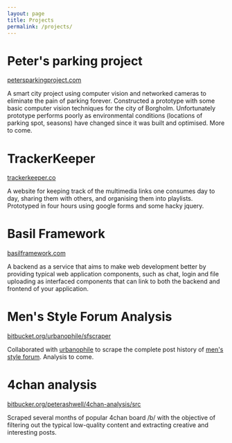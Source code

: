 ```yaml
---
layout: page
title: Projects
permalink: /projects/
---
```


<h1>Peter's parking project</h1>
<a href="petersparkingproject.com">petersparkingproject.com</a>
<p>A smart city project using computer vision and networked cameras to eliminate the pain of parking forever. Constructed a prototype with some basic computer vision techniques for the city of Borgholm. Unfortunately prototype performs poorly as environmental conditions (locations of parking spot, seasons) have changed since it was built and optimised. More to come.</p>

<h1>TrackerKeeper</h1>
<a href="http://trackerkeeper.co">trackerkeeper.co</a>
<p>A website for keeping track of the multimedia links one consumes day to day, sharing them with others, and organising them into playlists. Prototyped in four hours using google forms and some hacky jquery.</p>

<h1>Basil Framework</h1>
<a href="http://basilframework.com">basilframework.com</a>
<p>A backend as a service that aims to make web development better by providing typical web application components, such as chat, login and file uploading as interfaced components that can link to both the backend and frontend of your application.</p>

<h1>Men's Style Forum Analysis</h1>
<a href="https://bitbucket.org/urbanophile/sfscraper">bitbucket.org/urbanophile/sfscraper</a>
<p>Collaborated with <a href="https://bitbucket.org/urbanophile">urbanophile</a> to scrape the complete post history of <a href="http://www.styleforum.net">men's style forum</a>. Analysis to come.</p>

<h1>4chan analysis</h1>
<a href="https://bitbucket.org/peterashwell/4chan-analysis/src">bitbucker.org/peterashwell/4chan-analysis/src</a>
<p>Scraped several months of popular 4chan board /b/ with the objective of filtering out the typical low-quality content and extracting creative and interesting posts.</p>
